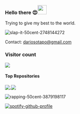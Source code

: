 ### Hello there 😍<img src="https://raw.githubusercontent.com/MartinHeinz/MartinHeinz/master/wave.gif" width="30px">

Trying to give my best to the world.


![slap-it-50cent-2748144272](https://user-images.githubusercontent.com/61364235/222763481-7fca2a07-825b-4f2b-8e29-d67a21de1cca.GIF)

Contact: dariosotapo@gmail.com

### Visitor count
<img src="https://profile-counter.glitch.me/dariosotelo/count.svg" />

<!--
[![DarioSotelo's GitHub Stats](https://github-readme-stats.vercel.app/api?username=dariosotelo&theme=yeblu&show_icons=true&count_private=true)](https://github.com/anuraghazra/github-readme-stats)
-->

<!--
### My GitHub Stats
| <a href="https://github.com/anuraghazra/github-readme-stats"><img align="center" src="https://github-readme-stats.vercel.app/api?username=dariosotelo&show_icons=true&include_all_commits=true&theme=swift&hide_border=true" alt="Dario Sotelo's github stats" /></a> | <a href="https://github.com/anuraghazra/github-readme-stats"><img align="center" src="https://github-readme-stats.vercel.app/api/top-langs/?username=dariosotelo&layout=compact&theme=swift&hide_border=true" /></a> |
| ------------- | ------------- |
-->

#### Top Repositories


<a href="https://github.com/anuraghazra/github-readme-stats">
  <img align="center" src="https://github-readme-stats.vercel.app/api/pin/?username=dariosotelo&repo=the_Two-Phase_Method&theme=swift" />
</a>
<a href="https://github.com/anuraghazra/anuraghazra.github.io">
  <img align="center" src="https://github-readme-stats.vercel.app/api/pin/?username=dariosotelo&repo=N-Queens_Problem&theme=swift" />
</a>

![rapping-50cent-3879198117](https://user-images.githubusercontent.com/61364235/222762838-71d398d6-980a-4570-baad-13edb35b3f16.GIF)


[![spotify-github-profile](https://spotify-github-profile.vercel.app/api/view?uid=mellosotelo&cover_image=true&theme=default&show_offline=false&background_color=121212&interchange=false)](https://github.com/kittinan/spotify-github-profile)


<!--
**dariosotelo/dariosotelo** is a ✨ _special_ ✨ repository because its `README.md` (this file) appears on your GitHub profile.

Here are some ideas to get you started:

- 🔭 I’m currently working on ...
- 🌱 I’m currently learning ...
- 👯 I’m looking to collaborate on ...
- 🤔 I’m looking for help with ...
- 💬 Ask me about ...
- 📫 How to reach me: ...
- 😄 Pronouns: ...
- ⚡ Fun fact: ...
-->

